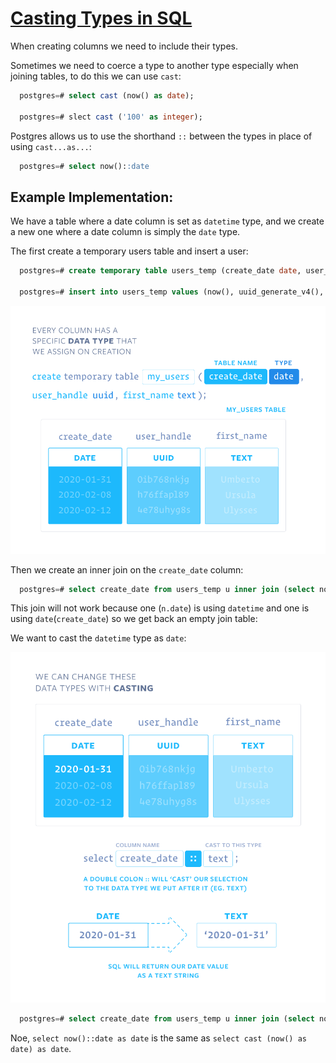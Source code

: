 # [Casting Types in SQL](https://egghead.io/lessons/postgresql-casting-types-in-sql)

When creating columns we need to include their types.

Sometimes we need to coerce a type to another type especially when joining tables, to do this we can use `cast`:

```sql
  postgres=# select cast (now() as date);

  postgres=# slect cast ('100' as integer);
```

Postgres allows us to use the shorthand `::` between the types in place of using `cast...as...`:

```sql
  postgres=# select now()::date 
``` 

## Example Implementation: 

We have a table where a date column is set as `datetime` type, and we create a new one where a date column is simply the `date` type. 

The first create a temporary users table and insert a user:

```sql
  postgres=# create temporary table users_temp (create_date date, user_handle uuid, first_name text, last_name text, email text);

  postgres=# insert into users_temp values (now(), uuid_generate_v4(), 'michelle', 'jones');
```

![Casting Types 1 Image](./images/casting-types-1.png)

Then we create an inner join on the `create_date` column:

```sql
  postgres=# select create_date from users_temp u inner join (select now() as date) n on u.create_date = n.date; 
```

This join will not work because one (`n.date`) is using `datetime` and one is using `date`(`create_date`) so we get back an empty join table: 

We want to cast the `datetime` type as `date`:

![Casting Types 2 Image](./images/casting-types-2.png)

```sql
  postgres=# select create_date from users_temp u inner join (select now()::date as date) n on u.create_date = n.date; 
```

Noe, `select now()::date as date` is the same as `select cast (now() as date) as date`.